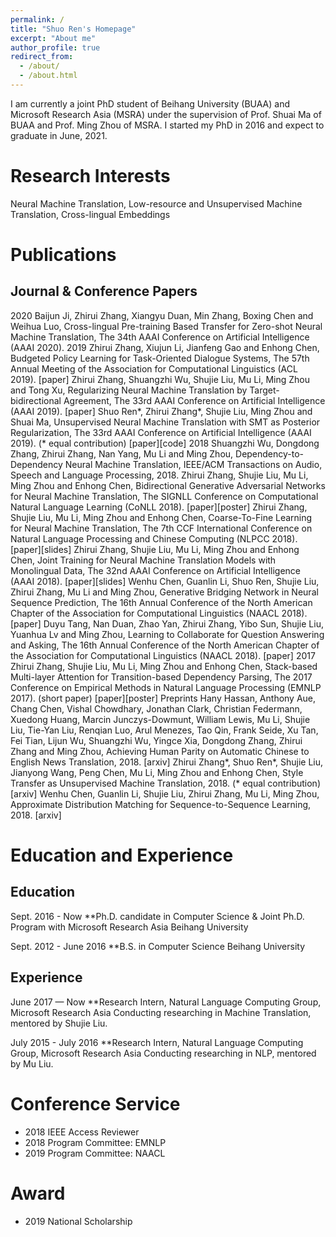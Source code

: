 ```yaml
---
permalink: /
title: "Shuo Ren's Homepage"
excerpt: "About me"
author_profile: true
redirect_from: 
  - /about/
  - /about.html
---
```


I am currently a joint PhD student of Beihang University (BUAA) and Microsoft Research Asia (MSRA) under the supervision of Prof. Shuai Ma of BUAA and Prof. Ming Zhou of MSRA. I started my PhD in 2016 and expect to graduate in June, 2021.

Research Interests
======
Neural Machine Translation, Low-resource and Unsupervised Machine Translation, Cross-lingual Embeddings

Publications
======
Journal & Conference Papers
-----
2020
Baijun Ji, Zhirui Zhang, Xiangyu Duan, Min Zhang, Boxing Chen and Weihua Luo, Cross-lingual Pre-training Based Transfer for Zero-shot Neural Machine Translation, The 34th AAAI Conference on Artificial Intelligence (AAAI 2020).
2019
Zhirui Zhang, Xiujun Li, Jianfeng Gao and Enhong Chen, Budgeted Policy Learning for Task-Oriented Dialogue Systems, The 57th Annual Meeting of the Association for Computational Linguistics (ACL 2019). [paper]
Zhirui Zhang, Shuangzhi Wu, Shujie Liu, Mu Li, Ming Zhou and Tong Xu, Regularizing Neural Machine Translation by Target-bidirectional Agreement, The 33rd AAAI Conference on Artificial Intelligence (AAAI 2019). [paper]
Shuo Ren*, Zhirui Zhang*, Shujie Liu, Ming Zhou and Shuai Ma, Unsupervised Neural Machine Translation with SMT as Posterior Regularization, The 33rd AAAI Conference on Artificial Intelligence (AAAI 2019). (* equal contribution) [paper][code]
2018
Shuangzhi Wu, Dongdong Zhang, Zhirui Zhang, Nan Yang, Mu Li and Ming Zhou, Dependency-to-Dependency Neural Machine Translation, IEEE/ACM Transactions on Audio, Speech and Language Processing, 2018.
Zhirui Zhang, Shujie Liu, Mu Li, Ming Zhou and Enhong Chen, Bidirectional Generative Adversarial Networks for Neural Machine Translation, The SIGNLL Conference on Computational Natural Language Learning (CoNLL 2018). [paper][poster]
Zhirui Zhang, Shujie Liu, Mu Li, Ming Zhou and Enhong Chen, Coarse-To-Fine Learning for Neural Machine Translation, The 7th CCF International Conference on Natural Language Processing and Chinese Computing (NLPCC 2018). [paper][slides]
Zhirui Zhang, Shujie Liu, Mu Li, Ming Zhou and Enhong Chen, Joint Training for Neural Machine Translation Models with Monolingual Data, The 32nd AAAI Conference on Artificial Intelligence (AAAI 2018). [paper][slides]
Wenhu Chen, Guanlin Li, Shuo Ren, Shujie Liu, Zhirui Zhang, Mu Li and Ming Zhou, Generative Bridging Network in Neural Sequence Prediction, The 16th Annual Conference of the North American Chapter of the Association for Computational Linguistics (NAACL 2018). [paper]
Duyu Tang, Nan Duan, Zhao Yan, Zhirui Zhang, Yibo Sun, Shujie Liu, Yuanhua Lv and Ming Zhou, Learning to Collaborate for Question Answering and Asking, The 16th Annual Conference of the North American Chapter of the Association for Computational Linguistics (NAACL 2018). [paper]
2017
Zhirui Zhang, Shujie Liu, Mu Li, Ming Zhou and Enhong Chen, Stack-based Multi-layer Attention for Transition-based Dependency Parsing, The 2017 Conference on Empirical Methods in Natural Language Processing (EMNLP 2017). (short paper) [paper][poster]
Preprints
Hany Hassan, Anthony Aue, Chang Chen, Vishal Chowdhary, Jonathan Clark, Christian Federmann, Xuedong Huang, Marcin Junczys-Dowmunt, William Lewis, Mu Li, Shujie Liu, Tie-Yan Liu, Renqian Luo, Arul Menezes, Tao Qin, Frank Seide, Xu Tan, Fei Tian, Lijun Wu, Shuangzhi Wu, Yingce Xia, Dongdong Zhang, Zhirui Zhang and Ming Zhou, Achieving Human Parity on Automatic Chinese to English News Translation, 2018. [arxiv]
Zhirui Zhang*, Shuo Ren*, Shujie Liu, Jianyong Wang, Peng Chen, Mu Li, Ming Zhou and Enhong Chen, Style Transfer as Unsupervised Machine Translation, 2018. (* equal contribution) [arxiv]
Wenhu Chen, Guanlin Li, Shujie Liu, Zhirui Zhang, Mu Li, Ming Zhou, Approximate Distribution Matching for Sequence-to-Sequence Learning, 2018. [arxiv]

Education and Experience
======
Education
------

Sept. 2016 - Now
**Ph.D. candidate in Computer Science & Joint Ph.D. Program with Microsoft Research Asia
Beihang University

Sept. 2012 - June 2016
**B.S. in Computer Science
Beihang University

Experience
------
June 2017 — Now
**Research Intern, Natural Language Computing Group, Microsoft Research Asia
Conducting researching in Machine Translation, mentored by Shujie Liu.

July 2015 - July 2016
**Research Intern, Natural Language Computing Group, Microsoft Research Asia
Conducting researching in NLP, mentored by Mu Liu.

Conference Service
======
* 2018 IEEE Access Reviewer
* 2018 Program Committee: EMNLP
* 2019 Program Committee: NAACL

Award
=====
* 2019 National Scholarship

